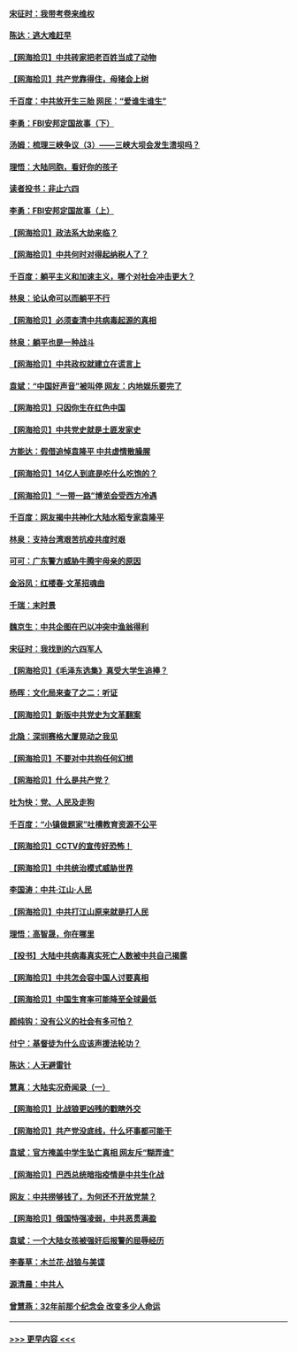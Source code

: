 #### [宋征时：我带考卷来维权](../pages/nsc993/n12994088.md?t=06031602) 
#### [陈达：逃大难赶早](../pages/nsc993/n12993569.md?t=06031602) 
#### [【网海拾贝】中共砖家把老百姓当成了动物](../pages/nsc993/n12993483.md?t=06031602) 
#### [【网海拾贝】共产党靠得住，母猪会上树](../pages/nsc993/n12990730.md?t=06031602) 
#### [千百度：中共放开生三胎 网民：“爱谁生谁生”](../pages/nsc993/n12990644.md?t=06031602) 
#### [李勇：FBI安邦定国故事（下）](../pages/nsc993/n12987854.md?t=06031602) 
#### [汤姆：梳理三峡争议（3）——三峡大坝会发生溃坝吗？](../pages/nsc993/n12989806.md?t=06031602) 
#### [理悟：大陆同胞，看好你的孩子](../pages/nsc993/n12989778.md?t=06031602) 
#### [读者投书：非止六四](../pages/nsc993/n12989673.md?t=06031602) 
#### [李勇：FBI安邦定国故事（上）](../pages/nsc993/n12987749.md?t=06031602) 
#### [【网海拾贝】政法系大劫来临？](../pages/nsc993/n12987596.md?t=06031602) 
#### [【网海拾贝】中共何时对得起纳税人了？](../pages/nsc993/n12985578.md?t=06031602) 
#### [千百度：躺平主义和加速主义，哪个对社会冲击更大？](../pages/nsc993/n12985512.md?t=06031602) 
#### [林泉：论认命可以而躺平不行](../pages/nsc993/n12985505.md?t=06031602) 
#### [【网海拾贝】必须查清中共病毒起源的真相](../pages/nsc993/n12984276.md?t=06031602) 
#### [林泉：躺平也是一种战斗](../pages/nsc993/n12984194.md?t=06031602) 
#### [【网海拾贝】中共政权就建立在谎言上](../pages/nsc993/n12981880.md?t=06031602) 
#### [袁斌：“中国好声音”被叫停 网友：内地娱乐要完了](../pages/nsc993/n12981826.md?t=06031602) 
#### [【网海拾贝】只因你生在红色中国](../pages/nsc993/n12979096.md?t=06031602) 
#### [【网海拾贝】中共党史就是土匪发家史](../pages/nsc993/n12976478.md?t=06031602) 
#### [方能达：假借追悼袁隆平 中共虚情散臊腥](../pages/nsc993/n12976396.md?t=06031602) 
#### [【网海拾贝】14亿人到底是吃什么吃饱的？](../pages/nsc993/n12974125.md?t=06031602) 
#### [【网海拾贝】“一带一路”博览会受西方冷遇](../pages/nsc993/n12971787.md?t=06031602) 
#### [千百度：网友揭中共神化大陆水稻专家袁隆平](../pages/nsc993/n12971733.md?t=06031602) 
#### [林泉：支持台湾艰苦抗疫共度时艰](../pages/nsc993/n12971350.md?t=06031602) 
#### [可可：广东警方威胁牛腾宇母亲的原因](../pages/nsc993/n12971100.md?t=06031602) 
#### [金浴凤：红楼春·文革招魂曲](../pages/nsc993/n12970354.md?t=06031602) 
#### [千瑞：末时景](../pages/nsc993/n12970337.md?t=06031602) 
#### [魏京生：中共企图在巴以冲突中渔翁得利](../pages/nsc993/n12970286.md?t=06031602) 
#### [宋征时：我找到的六四军人](../pages/nsc993/n12970213.md?t=06031602) 
#### [【网海拾贝】《毛泽东选集》真受大学生追捧？](../pages/nsc993/n12968779.md?t=06031602) 
#### [杨晖：文化局来查了之二：听证](../pages/nsc993/n12966528.md?t=06031602) 
#### [【网海拾贝】新版中共党史为文革翻案](../pages/nsc993/n12967526.md?t=06031602) 
#### [北隐：深圳赛格大厦晃动之我见](../pages/nsc993/n12967393.md?t=06031602) 
#### [【网海拾贝】不要对中共抱任何幻想](../pages/nsc993/n12965222.md?t=06031602) 
#### [【网海拾贝】什么是共产党？](../pages/nsc993/n12962781.md?t=06031602) 
#### [吐为快：党、人民及走狗](../pages/nsc993/n12962747.md?t=06031602) 
#### [千百度：“小镇做题家”吐槽教育资源不公平](../pages/nsc993/n12962705.md?t=06031602) 
#### [【网海拾贝】CCTV的宣传好恐怖！](../pages/nsc993/n12959984.md?t=06031602) 
#### [【网海拾贝】中共统治模式威胁世界](../pages/nsc993/n12957622.md?t=06031602) 
#### [李国涛：中共‧江山‧人民](../pages/nsc993/n12957502.md?t=06031602) 
#### [【网海拾贝】中共打江山原来就是打人民](../pages/nsc993/n12954345.md?t=06031602) 
#### [理悟：高智晟，你在哪里](../pages/nsc993/n12953115.md?t=06031602) 
#### [【投书】大陆中共病毒真实死亡人数被中共自己揭露](../pages/nsc993/n12953050.md?t=06031602) 
#### [【网海拾贝】中共怎会容中国人讨要真相](../pages/nsc993/n12952161.md?t=06031602) 
#### [【网海拾贝】中国生育率可能降至全球最低](../pages/nsc993/n12948793.md?t=06031602) 
#### [颜纯钩：没有公义的社会有多可怕？](../pages/nsc993/n12947626.md?t=06031602) 
#### [付宁：基督徒为什么应该声援法轮功？](../pages/nsc993/n12947233.md?t=06031602) 
#### [陈达：人无避雷针](../pages/nsc993/n12947098.md?t=06031602) 
#### [慧真：大陆实况奇闻录（一）](../pages/nsc993/n12945811.md?t=06031602) 
#### [【网海拾贝】比战狼更凶残的戳瞎外交](../pages/nsc993/n12945717.md?t=06031602) 
#### [【网海拾贝】共产党没底线，什么坏事都可能干](../pages/nsc993/n12942090.md?t=06031602) 
#### [袁斌：官方掩盖中学生坠亡真相 网友斥“糊弄谁”](../pages/nsc993/n12942029.md?t=06031602) 
#### [【网海拾贝】巴西总统暗指疫情是中共生化战](../pages/nsc993/n12938999.md?t=06031602) 
#### [网友：中共捞够钱了，为何还不开放党禁？](../pages/nsc993/n12938952.md?t=06031602) 
#### [【网海拾贝】俄国恃强凌弱，中共恶贯满盈](../pages/nsc993/n12936626.md?t=06031602) 
#### [袁斌：一个大陆女孩被强奸后报警的屈辱经历](../pages/nsc993/n12936547.md?t=06031602) 
#### [李春草：木兰花·战狼与美谍](../pages/nsc993/n12935995.md?t=06031602) 
#### [源清晨：中共人](../pages/nsc993/n12935589.md?t=06031602) 
#### [曾慧燕：32年前那个纪念会 改变多少人命运](../pages/nsc993/n12934233.md?t=06031602) 

----
#### [ >>> 更早内容 <<< ](../indexes/nsc993-earlier.md)
